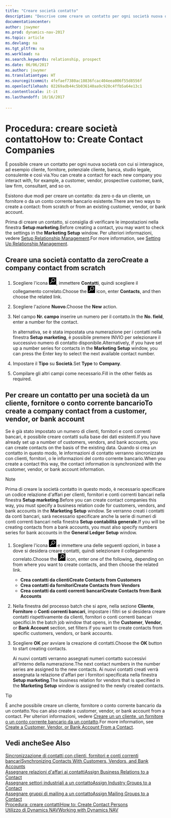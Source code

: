 ```yaml
---
title: "Creare società contatto"
description: "Descrive come creare un contatto per ogni società nuova o potenziale con cui si interagisce o si hanno relazioni."
documentationcenter: 
author: jswymer
ms.prod: dynamics-nav-2017
ms.topic: article
ms.devlang: na
ms.tgt_pltfrm: na
ms.workload: na
ms.search.keywords: relationship, prospect
ms.date: 06/06/2017
ms.author: jswymer
ms.translationtype: HT
ms.sourcegitcommit: 4fefaef7380ac10836fcac404eea006f55d8556f
ms.openlocfilehash: 02269adb44c5b036140aa9c920c4ffb5a64e13c1
ms.contentlocale: it-it
ms.lasthandoff: 10/16/2017

---
```

# <a name="how-to-create-contact-companies"></a><span data-ttu-id="83857-103">Procedura: creare società contatto</span><span class="sxs-lookup"><span data-stu-id="83857-103">How to: Create Contact Companies</span></span>
<span data-ttu-id="83857-104">È possibile creare un contatto per ogni nuova società con cui si interagisce, ad esempio cliente, fornitore, potenziale cliente, banca, studio legale, consulente e così via.</span><span class="sxs-lookup"><span data-stu-id="83857-104">You can create a contact for each new company you interact with, for example, a customer, vendor, prospective customer, bank, law firm, consultant, and so on.</span></span>

<span data-ttu-id="83857-105">Esistono due modi per creare un contatto: da zero o da un cliente, un fornitore o da un conto corrente bancario esistente.</span><span class="sxs-lookup"><span data-stu-id="83857-105">There are two ways to create a contact: from scratch or from an existing customer, vendor, or bank account.</span></span>

<span data-ttu-id="83857-106">Prima di creare un contatto, si consiglia di verificare le impostazioni nella finestra **Setup marketing**.</span><span class="sxs-lookup"><span data-stu-id="83857-106">Before creating a contact, you may want to check the settings in the **Marketing Setup** window.</span></span> <span data-ttu-id="83857-107">Per ulteriori informazioni, vedere [Setup Relationship Management](marketing-setup-marketing.md).</span><span class="sxs-lookup"><span data-stu-id="83857-107">For more information, see [Setting Up Relationship Management](marketing-setup-marketing.md).</span></span>

## <a name="create-a-company-contact-from-scratch"></a><span data-ttu-id="83857-108">Creare una società contatto da zero</span><span class="sxs-lookup"><span data-stu-id="83857-108">Create a company contact from scratch</span></span>
1. <span data-ttu-id="83857-109">Scegliere l'icona ![Cerca pagina o report](media/ui-search/search_small.png "icona Cerca pagina o report"), immettere **Contatti**, quindi scegliere il collegamento correlato.</span><span class="sxs-lookup"><span data-stu-id="83857-109">Choose the ![Search for Page or Report](media/ui-search/search_small.png "Search for Page or Report icon") icon, enter **Contacts**, and then choose the related link.</span></span>
2. <span data-ttu-id="83857-110">Scegliere l'azione **Nuovo**.</span><span class="sxs-lookup"><span data-stu-id="83857-110">Choose the **New** action.</span></span>
3. <span data-ttu-id="83857-111">Nel campo **Nr. campo** inserire un numero per il contatto.</span><span class="sxs-lookup"><span data-stu-id="83857-111">In the **No. field**, enter a number for the contact.</span></span>

    <span data-ttu-id="83857-112">In alternativa, se è stata impostata una numerazione per i contatti nella finestra **Setup marketing**, è possibile premere INVIO per selezionare il successivo numero di contatto disponibile.</span><span class="sxs-lookup"><span data-stu-id="83857-112">Alternatively, if you have set up a number series for contacts in the **Marketing Setup** window, you can press the Enter key to select the next available contact number.</span></span>  
4. <span data-ttu-id="83857-113">Impostare il **Tipo** su **Società**.</span><span class="sxs-lookup"><span data-stu-id="83857-113">Set **Type** to **Company**.</span></span>
5. <span data-ttu-id="83857-114">Compilare gli altri campi come necessario.</span><span class="sxs-lookup"><span data-stu-id="83857-114">Fill in the other fields as required.</span></span>

## <a name="to-create-a-company-contact-from-a-customer-vendor-or-bank-account"></a><span data-ttu-id="83857-115">Per creare un contatto per una società da un cliente, fornitore o conto corrente bancario</span><span class="sxs-lookup"><span data-stu-id="83857-115">To create a company contact from a customer, vendor, or bank account</span></span>
<span data-ttu-id="83857-116">Se è già stato impostato un numero di clienti, fornitori e conti correnti bancari, è possibile creare contatti sulla base dei dati esistenti.</span><span class="sxs-lookup"><span data-stu-id="83857-116">If you have already set up a number of customers, vendors, and bank accounts, you can create contacts on the basis of the existing data.</span></span> <span data-ttu-id="83857-117">Quando si crea un contatto in questo modo, le informazioni di contatto verranno sincronizzate con clienti, fornitori, o le informazioni del conto corrente bancario.</span><span class="sxs-lookup"><span data-stu-id="83857-117">When you create a contact this way, the contact information is synchronized with the customer, vendor, or bank account information.</span></span>

> [!NOTE]  
>   <span data-ttu-id="83857-118">Prima di creare la società contatto in questo modo, è necessario specificare un codice relazione d'affari per clienti, fornitori e conti correnti bancari nella finestra **Setup marketing**.</span><span class="sxs-lookup"><span data-stu-id="83857-118">Before you can create contact companies this way, you must specify a business relation code for customers, vendors, and bank accounts in the **Marketing Setup** window.</span></span> <span data-ttu-id="83857-119">Se verranno creati i contatti da conti bancari, sarà necessario specificare anche la serie di numeri di conti correnti bancari nella finestra **Setup contabilità generale**.</span><span class="sxs-lookup"><span data-stu-id="83857-119">If you will be creating contacts from a bank accounts, you must also specify numbers series for bank accounts in the **General Ledger Setup** window.</span></span>

1. <span data-ttu-id="83857-120">Scegliere l'icona ![Cerca pagina o report](media/ui-search/search_small.png "icona Cerca pagina o report") e immettere una delle seguenti opzioni, in base a dove si desidera creare contatti, quindi selezionare il collegamento correlato.</span><span class="sxs-lookup"><span data-stu-id="83857-120">Choose the ![Search for Page or Report](media/ui-search/search_small.png "Search for Page or Report icon") icon, enter one of the following, depending on from where you want to create contacts, and then choose the related link.</span></span>
   * <span data-ttu-id="83857-121">**Crea contatti da clienti**</span><span class="sxs-lookup"><span data-stu-id="83857-121">**Create Contacts from Customers**</span></span>
   * <span data-ttu-id="83857-122">**Crea contatti da fornitori**</span><span class="sxs-lookup"><span data-stu-id="83857-122">**Create Contacts from Vendors**</span></span>
   * <span data-ttu-id="83857-123">**Crea contatti da conti correnti bancari**</span><span class="sxs-lookup"><span data-stu-id="83857-123">**Create Contacts from Bank Accounts**</span></span>
2. <span data-ttu-id="83857-124">Nella finestra del processo batch che si apre, nella sezione **Cliente**, **Fornitore** o **Conti correnti bancari**, impostare i filtri se si desidera creare contatti rispettivamente da clienti, fornitori o conti correnti bancari specifici.</span><span class="sxs-lookup"><span data-stu-id="83857-124">In the batch job window that opens, in the **Customer**, **Vendor**, or **Bank Account** section, set filters if you want to create contacts from specific customers, vendors, or bank accounts.</span></span>
3. <span data-ttu-id="83857-125">Scegliere **OK** per avviare la creazione di contatti.</span><span class="sxs-lookup"><span data-stu-id="83857-125">Choose the **OK** button to start creating contacts.</span></span>

    <span data-ttu-id="83857-126">Ai nuovi contatti verranno assegnati numeri contatto successivi all'interno della numerazione.</span><span class="sxs-lookup"><span data-stu-id="83857-126">The next contact numbers in the number series are assigned to the new contacts.</span></span> <span data-ttu-id="83857-127">Ai nuovi contatti creati verrà assegnata la relazione d'affari per i fornitori specificata nella finestra **Setup marketing**.</span><span class="sxs-lookup"><span data-stu-id="83857-127">The business relation for vendors that is specified in the **Marketing Setup** window is assigned to the newly created contacts.</span></span>

> [!TIP]  
>   <span data-ttu-id="83857-128">È anche possibile creare un cliente, fornitore o conto corrente bancario da un contatto.</span><span class="sxs-lookup"><span data-stu-id="83857-128">You can also create a customer, vendor, or bank account from a contact.</span></span> <span data-ttu-id="83857-129">Per ulteriori informazioni, vedere [Creare un un cliente, un fornitore o un conto corrente bancario da un contatto](marketing-how-create-contacts-new-customers-vendors-bank-accounts.md).</span><span class="sxs-lookup"><span data-stu-id="83857-129">For more information, see [Create a Customer, Vendor, or Bank Account From a Contact](marketing-how-create-contacts-new-customers-vendors-bank-accounts.md).</span></span>

## <a name="see-also"></a><span data-ttu-id="83857-130">Vedi anche</span><span class="sxs-lookup"><span data-stu-id="83857-130">See Also</span></span>
[<span data-ttu-id="83857-131">Sincronizzazione di contatti con clienti, fornitori e conti correnti bancari</span><span class="sxs-lookup"><span data-stu-id="83857-131">Synchronizing Contacts With Customers, Vendors, and Bank Accounts</span></span>](marketing-synchronize-contacts-customers-vendors-bank-accounts.md)  
[<span data-ttu-id="83857-132">Assegnare relazioni d'affari ai contatti</span><span class="sxs-lookup"><span data-stu-id="83857-132">Assign Business Relations to a Contact</span></span>](marketing-business-relations.md#AssignBusRelContact)  
[<span data-ttu-id="83857-133">Assegnare settori industriali a un contatto</span><span class="sxs-lookup"><span data-stu-id="83857-133">Assign Industry Groups to a Contact</span></span>](marketing-industry-groups.md#AssignIndustryGroupContact)  
[<span data-ttu-id="83857-134">Assegnare gruppi di mailing a un contatto</span><span class="sxs-lookup"><span data-stu-id="83857-134">Assign Mailing Groups to a Contact</span></span>](marketing-mailing-groups.md#AssignMailGroupContact)  
[<span data-ttu-id="83857-135">Procedura: creare contatti</span><span class="sxs-lookup"><span data-stu-id="83857-135">How to: Create Contact Persons</span></span>](marketing-create-contact-persons.md)  
[<span data-ttu-id="83857-136">Utilizzo di Dynamics NAV</span><span class="sxs-lookup"><span data-stu-id="83857-136">Working with Dynamics NAV</span></span>](ui-work-product.md)

